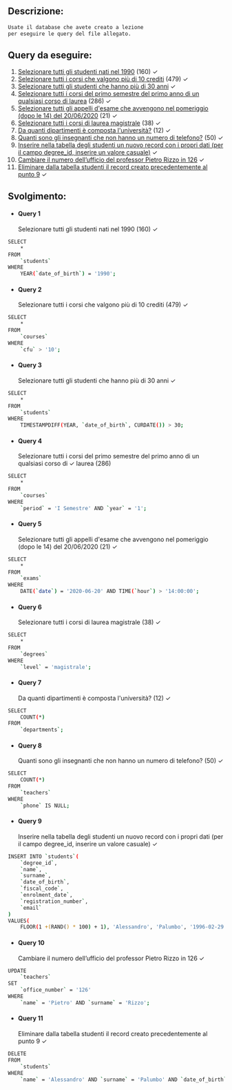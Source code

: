 ## Descrizione:

```txt
Usate il database che avete creato a lezione
per eseguire le query del file allegato.
```

## Query da eseguire:

1. [Selezionare tutti gli studenti nati nel 1990](#query-1) (160) &check;
2. [Selezionare tutti i corsi che valgono più di 10 crediti](#query-2) (479) &check;
3. [Selezionare tutti gli studenti che hanno più di 30 anni](#query-3) &check;
4. [Selezionare tutti i corsi del primo semestre del primo anno di un qualsiasi corso di laurea](#query-4) (286) &check;
5. [Selezionare tutti gli appelli d'esame che avvengono nel pomeriggio (dopo le 14) del 20/06/2020](#query-5) (21) &check;
6. [Selezionare tutti i corsi di laurea magistrale](#query-6) (38) &check;
7. [Da quanti dipartimenti è composta l'università?](#query-7) (12) &check;
8. [Quanti sono gli insegnanti che non hanno un numero di telefono?](#query-8) (50) &check;
9. [Inserire nella tabella degli studenti un nuovo record con i propri dati (per il campo degree_id, inserire un valore casuale)](#query-9) &check;
10. [Cambiare il numero dell’ufficio del professor Pietro Rizzo in 126](#query-10) &check;
11. [Eliminare dalla tabella studenti il record creato precedentemente al punto 9](#query-11) &check;

## Svolgimento:

- #### Query 1
  Selezionare tutti gli studenti nati nel 1990 (160) &check;

```bash
SELECT
    *
FROM
    `students`
WHERE
    YEAR(`date_of_birth`) = '1990';
```

- #### Query 2
  Selezionare tutti i corsi che valgono più di 10 crediti (479) &check;

```bash
SELECT
    *
FROM
    `courses`
WHERE
    `cfu` > '10';
```

- #### Query 3
  Selezionare tutti gli studenti che hanno più di 30 anni &check;

```bash
SELECT
    *
FROM
    `students`
WHERE
    TIMESTAMPDIFF(YEAR, `date_of_birth`, CURDATE()) > 30;
```

- #### Query 4
  Selezionare tutti i corsi del primo semestre del primo anno di un qualsiasi corso di &check;
  laurea (286)

```bash
SELECT
    *
FROM
    `courses`
WHERE
    `period` = 'I Semestre' AND `year` = '1';
```

- #### Query 5
  Selezionare tutti gli appelli d'esame che avvengono nel pomeriggio (dopo le 14) del
  20/06/2020 (21) &check;

```bash
SELECT
    *
FROM
    `exams`
WHERE
    DATE(`date`) = '2020-06-20' AND TIME(`hour`) > '14:00:00';
```

- #### Query 6
  Selezionare tutti i corsi di laurea magistrale (38) &check;

```bash
SELECT
    *
FROM
    `degrees`
WHERE
    `level` = 'magistrale';
```

- #### Query 7
  Da quanti dipartimenti è composta l'università? (12) &check;

```bash
SELECT
    COUNT(*)
FROM
    `departments`;
```

- #### Query 8
  Quanti sono gli insegnanti che non hanno un numero di telefono? (50) &check;

```bash
SELECT
    COUNT(*)
FROM
    `teachers`
WHERE
    `phone` IS NULL;
```

- #### Query 9
  Inserire nella tabella degli studenti un nuovo record con i propri dati (per il campo
  degree_id, inserire un valore casuale) &check;

```bash
INSERT INTO `students`(
    `degree_id`,
    `name`,
    `surname`,
    `date_of_birth`,
    `fiscal_code`,
    `enrolment_date`,
    `registration_number`,
    `email`
)
VALUES(
    FLOOR(1 +(RAND() * 100) + 1), 'Alessandro', 'Palumbo', '1996-02-29', 'PLMLSN96B29G999T', '2024-07-01', 999999, 'alessandro1palumbo@gmail.com');
```

- #### Query 10
  Cambiare il numero dell’ufficio del professor Pietro Rizzo in 126 &check;

```bash
UPDATE
    `teachers`
SET
    `office_number` = '126'
WHERE
    `name` = 'Pietro' AND `surname` = 'Rizzo';
```

- #### Query 11
  Eliminare dalla tabella studenti il record creato precedentemente al punto 9 &check;

```bash
DELETE
FROM
    `students`
WHERE
    `name` = 'Alessandro' AND `surname` = 'Palumbo' AND `date_of_birth` = '1996-02-29' AND `fiscal_code` = 'PLMLSN96B29G999T' AND `enrolment_date` = '2024-07-01' AND `registration_number` = 999999 AND `email` = 'alessandro1palumbo@gmail.com';
```
